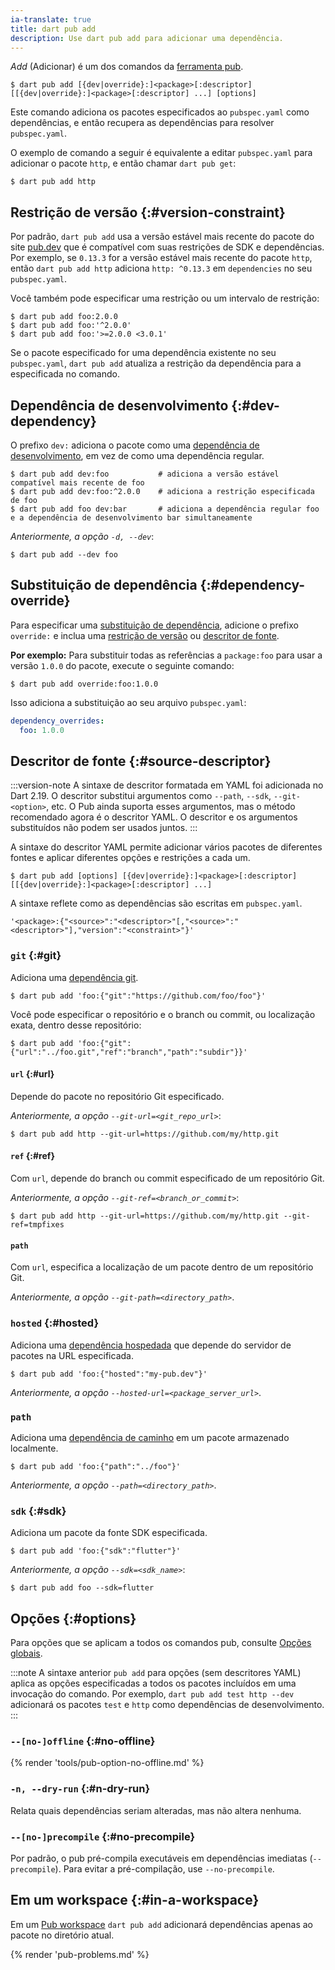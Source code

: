 ```yaml
---
ia-translate: true
title: dart pub add
description: Use dart pub add para adicionar uma dependência.
---
```


_Add_ (Adicionar) é um dos comandos da [ferramenta pub](/tools/pub/cmd).

```plaintext
$ dart pub add [{dev|override}:]<package>[:descriptor] [[{dev|override}:]<package>[:descriptor] ...] [options]
```

Este comando adiciona os pacotes especificados ao `pubspec.yaml` como dependências,
e então recupera as dependências para resolver `pubspec.yaml`.

O exemplo de comando a seguir é equivalente a
editar `pubspec.yaml` para adicionar o pacote `http`,
e então chamar `dart pub get`:

```console
$ dart pub add http
```

## Restrição de versão {:#version-constraint}

Por padrão, `dart pub add` usa a
versão estável mais recente do pacote do site [pub.dev]({{site.pub}})
que é compatível com suas restrições de SDK e dependências.
Por exemplo, se `0.13.3` for a versão estável mais recente do pacote `http`,
então `dart pub add http` adiciona `http: ^0.13.3`
em `dependencies` no seu `pubspec.yaml`.

Você também pode especificar uma restrição ou um intervalo de restrição:

```console
$ dart pub add foo:2.0.0
$ dart pub add foo:'^2.0.0'
$ dart pub add foo:'>=2.0.0 <3.0.1'
```

Se o pacote especificado for uma dependência existente no seu `pubspec.yaml`,
`dart pub add` atualiza a restrição da dependência
para a especificada no comando.

## Dependência de desenvolvimento {:#dev-dependency}

O prefixo `dev:` adiciona o pacote como uma [dependência de desenvolvimento][dev dependency],
em vez de como uma dependência regular.

[dev dependency]: /tools/pub/dependencies#dev-dependencies

```console
$ dart pub add dev:foo           # adiciona a versão estável compatível mais recente de foo
$ dart pub add dev:foo:^2.0.0    # adiciona a restrição especificada de foo
$ dart pub add foo dev:bar       # adiciona a dependência regular foo e a dependência de desenvolvimento bar simultaneamente
```

_Anteriormente, a opção `-d, --dev`_:

```console
$ dart pub add --dev foo
```

## Substituição de dependência {:#dependency-override}

Para especificar uma [substituição de dependência][dependency override], adicione o prefixo `override:` e
inclua uma [restrição de versão](#version-constraint) ou
[descritor de fonte](#source-descriptor).

[dependency override]: /tools/pub/dependencies#dependency-overrides

**Por exemplo:** Para substituir todas as referências a `package:foo`
para usar a versão `1.0.0` do pacote,
execute o seguinte comando:

```console
$ dart pub add override:foo:1.0.0
```

Isso adiciona a substituição ao seu arquivo `pubspec.yaml`:

```yaml
dependency_overrides:
  foo: 1.0.0
```

## Descritor de fonte {:#source-descriptor}

:::version-note
A sintaxe de descritor formatada em YAML foi adicionada no Dart 2.19.
O descritor substitui argumentos como
`--path`, `--sdk`, `--git-<option>`, etc.
O Pub ainda suporta esses argumentos, mas
o método recomendado agora é o descritor YAML.
O descritor e os argumentos substituídos não podem ser usados juntos.
:::

A sintaxe do descritor YAML permite adicionar
vários pacotes de diferentes fontes e
aplicar diferentes opções e restrições a cada um.

```plaintext
$ dart pub add [options] [{dev|override}:]<package>[:descriptor] [[{dev|override}:]<package>[:descriptor] ...]
```

A sintaxe reflete como as dependências são escritas em `pubspec.yaml`.

```plaintext
'<package>:{"<source>":"<descriptor>"[,"<source>":"<descriptor>"],"version":"<constraint>"}'
```

### `git` {:#git}

Adiciona uma [dependência git](/tools/pub/dependencies#git-packages).

```console
$ dart pub add 'foo:{"git":"https://github.com/foo/foo"}'
```

Você pode especificar o repositório e o branch ou commit, ou localização exata,
dentro desse repositório:

```console
$ dart pub add 'foo:{"git":{"url":"../foo.git","ref":"branch","path":"subdir"}}'
```

#### `url` {:#url}

Depende do pacote no repositório Git especificado.

_Anteriormente, a opção `--git-url=<git_repo_url>`_:

```console
$ dart pub add http --git-url=https://github.com/my/http.git
```

#### `ref` {:#ref}

Com `url`, depende do branch ou commit especificado de um repositório Git.

_Anteriormente, a opção `--git-ref=<branch_or_commit>`_:

```console
$ dart pub add http --git-url=https://github.com/my/http.git --git-ref=tmpfixes
```

#### `path`

Com `url`, especifica a localização de um pacote dentro de um repositório Git.

_Anteriormente, a opção `--git-path=<directory_path>`_.

### `hosted` {:#hosted}

Adiciona uma [dependência hospedada][hosted dependency] que depende
do servidor de pacotes na URL especificada.

```console
$ dart pub add 'foo:{"hosted":"my-pub.dev"}'
```

_Anteriormente, a opção `--hosted-url=<package_server_url>`_.

[hosted dependency]: /tools/pub/dependencies#hosted-packages

### `path`

Adiciona uma [dependência de caminho][path dependency] em um pacote armazenado localmente.

```console
$ dart pub add 'foo:{"path":"../foo"}'
```

_Anteriormente, a opção `--path=<directory_path>`_.

[path dependency]: /tools/pub/dependencies#path-packages

### `sdk` {:#sdk}

Adiciona um pacote da fonte SDK especificada.

```console
$ dart pub add 'foo:{"sdk":"flutter"}'
```

_Anteriormente, a opção `--sdk=<sdk_name>`_:

```console
$ dart pub add foo --sdk=flutter
```

## Opções {:#options}

Para opções que se aplicam a todos os comandos pub, consulte
[Opções globais](/tools/pub/cmd#global-options).

:::note
A sintaxe anterior `pub add` para opções
(sem descritores YAML) aplica as
opções especificadas a todos os pacotes
incluídos em uma invocação do comando.
Por exemplo, `dart pub add test http --dev`
adicionará os pacotes `test` e `http`
como dependências de desenvolvimento.
:::

### `--[no-]offline` {:#no-offline}

{% render 'tools/pub-option-no-offline.md' %}

### `-n, --dry-run` {:#n-dry-run}

Relata quais dependências seriam alteradas,
mas não altera nenhuma.

### `--[no-]precompile` {:#no-precompile}

Por padrão, o pub pré-compila executáveis
em dependências imediatas (`--precompile`).
Para evitar a pré-compilação, use `--no-precompile`.

## Em um workspace {:#in-a-workspace}

Em um [Pub workspace](/tools/pub/workspaces) `dart pub add` adicionará
dependências apenas ao pacote no diretório atual.

{% render 'pub-problems.md' %}